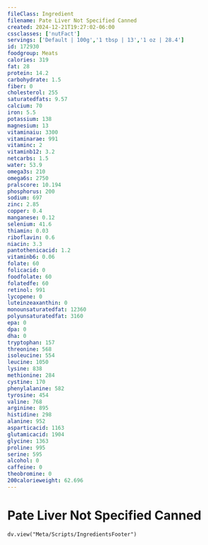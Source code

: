 ```yaml
---
fileClass: Ingredient
filename: Pate Liver Not Specified Canned
created: 2024-12-21T19:27:02-06:00
cssclasses: ['nutFact']
servings: ['Default | 100g','1 tbsp | 13','1 oz | 28.4']
id: 172930
foodgroup: Meats
calories: 319
fat: 28
protein: 14.2
carbohydrate: 1.5
fiber: 0
cholesterol: 255
saturatedfats: 9.57
calcium: 70
iron: 5.5
potassium: 138
magnesium: 13
vitaminaiu: 3300
vitaminarae: 991
vitaminc: 2
vitaminb12: 3.2
netcarbs: 1.5
water: 53.9
omega3s: 210
omega6s: 2750
pralscore: 10.194
phosphorus: 200
sodium: 697
zinc: 2.85
copper: 0.4
manganese: 0.12
selenium: 41.6
thiamin: 0.03
riboflavin: 0.6
niacin: 3.3
pantothenicacid: 1.2
vitaminb6: 0.06
folate: 60
folicacid: 0
foodfolate: 60
folatedfe: 60
retinol: 991
lycopene: 0
luteinzeaxanthin: 0
monounsaturatedfat: 12360
polyunsaturatedfat: 3160
epa: 0
dpa: 0
dha: 0
tryptophan: 157
threonine: 568
isoleucine: 554
leucine: 1050
lysine: 838
methionine: 284
cystine: 170
phenylalanine: 582
tyrosine: 454
valine: 768
arginine: 895
histidine: 298
alanine: 952
asparticacid: 1163
glutamicacid: 1904
glycine: 1363
proline: 995
serine: 595
alcohol: 0
caffeine: 0
theobromine: 0
200calorieweight: 62.696
---
```


# Pate Liver Not Specified Canned

```dataviewjs
dv.view("Meta/Scripts/IngredientsFooter")
```